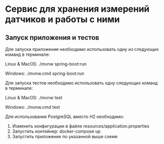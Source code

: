 # Сервис для хранения измерений датчиков и работы с ними
## Запуск приложения и тестов

Для запуска приложения необходимо использовать одну из следующих команд в терминале:

Linux & MacOS: ./mvnw spring-boot:run

Windows: ./mvnw.cmd spring-boot:run

Для запуска тестов необходимо использовать одну следующих команд в терминале:

Linux & MacOS: ./mvnw test

Windows: ./mvnw.cmd test

Для использования PostgreSQL вместо H2 необходимо:
1. Изменить конфигурации в файле resources/application.properties
2. Запустить контейнер: docker-compose up
3. Запустить приложение по указанной выше схеме